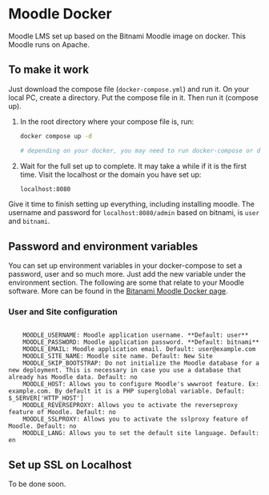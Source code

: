 # Moodle Docker

Moodle LMS set up based on the Bitnami Moodle image on docker. This Moodle runs on Apache.

## To make it work

Just download the compose file (`docker-compose.yml`) and run it. On your local PC, create a directory. Put the compose file in it. Then run it (compose up).

1. In the root directory where your compose file is, run:

      ``` bash
      docker compose up -d

      # depending on your docker, you may need to run docker-compose or docker compose
      ```

1. Wait for the full set up to complete. It may take a while if it is the first time. Visit the localhost or the domain you have set up:

      ```bash
      localhost:8080
      ```

Give it time to finish setting up everything, including installing moodle. The username and password for `localhost:8080/admin` based on bitnami, is `user` and `bitnami`.

## Password and environment variables

You can set up environment variables in your docker-compose to set a password, user and so much more. Just add the new variable under the environment section. The following are some that relate to your Moodle software. More can be found in the [Bitanami Moodle Docker page](https://hub.docker.com/r/bitnami/moodle/).

### User and Site configuration

```docker

    MOODLE_USERNAME: Moodle application username. **Default: user**
    MOODLE_PASSWORD: Moodle application password. **Default: bitnami**
    MOODLE_EMAIL: Moodle application email. Default: user@example.com
    MOODLE_SITE_NAME: Moodle site name. Default: New Site
    MOODLE_SKIP_BOOTSTRAP: Do not initialize the Moodle database for a new deployment. This is necessary in case you use a database that already has Moodle data. Default: no
    MOODLE_HOST: Allows you to configure Moodle's wwwroot feature. Ex: example.com. By default it is a PHP superglobal variable. Default: $_SERVER['HTTP_HOST']
    MOODLE_REVERSEPROXY: Allows you to activate the reverseproxy feature of Moodle. Default: no
    MOODLE_SSLPROXY: Allows you to activate the sslproxy feature of Moodle. Default: no
    MOODLE_LANG: Allows you to set the default site language. Default: en

```

## Set up SSL on Localhost

To be done soon.
